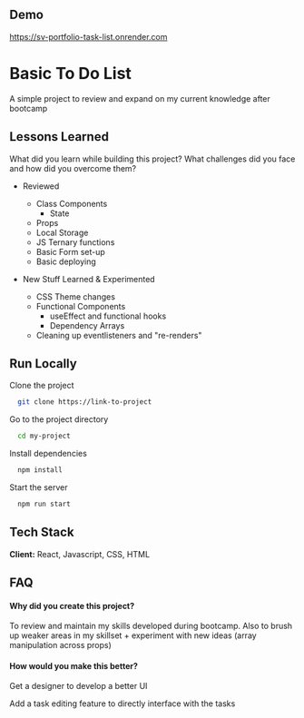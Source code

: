 ## Demo

https://sv-portfolio-task-list.onrender.com

# Basic To Do List

A simple project to review and expand on my current knowledge after bootcamp

## Lessons Learned

What did you learn while building this project? What challenges did you face and how did you overcome them?

-   Reviewed

    -   Class Components
        -   State
    -   Props
    -   Local Storage
    -   JS Ternary functions
    -   Basic Form set-up
    -   Basic deploying

-   New Stuff Learned & Experimented
    -   CSS Theme changes
    -   Functional Components
        -   useEffect and functional hooks
        -   Dependency Arrays
    -   Cleaning up eventlisteners and "re-renders"

## Run Locally

Clone the project

```bash
  git clone https://link-to-project
```

Go to the project directory

```bash
  cd my-project
```

Install dependencies

```bash
  npm install
```

Start the server

```bash
  npm run start
```

## Tech Stack

**Client:** React, Javascript, CSS, HTML

## FAQ

#### Why did you create this project?

To review and maintain my skills developed during bootcamp.
Also to brush up weaker areas in my skillset + experiment with new ideas (array manipulation across props)

#### How would you make this better?

Get a designer to develop a better UI

Add a task editing feature to directly interface with the tasks
